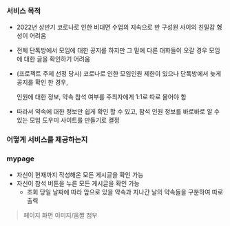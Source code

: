 ### 서비스 목적

* 2022년 상반기 코로나로 인한 비대면 수업의 지속으로 반 구성원 사이의 친밀감 형성이 어려움

* 전체 단톡방에서 모임에 대한 공지를 하지만 그 밑에 다른 대화들이 오갈 경우 모임에 대한 글을 확인하기 어려움

* (프로젝트 주제 선정 당시) 코로나로 인한 모임인원 제한이 있으나 단톡방에서 늦게 공지를 확인 한 경우,

  인원에 대한 정보, 약속 참석 여부를 주최자에게 1:1로 따로 물어야 함

* 따라서 약속에 대한 정보만 쉽게 확인 할 수 있고, 참석 인원 정보를 바로바로 알 수 있는 모임 도우미 사이트를 만들기로 결정



### 어떻게 서비스를 제공하는지

### mypage

* 자신이 현재까지 작성해온 모든 게시글을 확인 가능
* 자신이 참석 버튼을 누른 모든 게시글을 확인 가능
  * 조회 당일 날짜에 따라 앞으로 있을 약속과 지나간 날의 약속들을 구분하여 따로 출력

> 페이지 화면 이미지/움짤 첨부